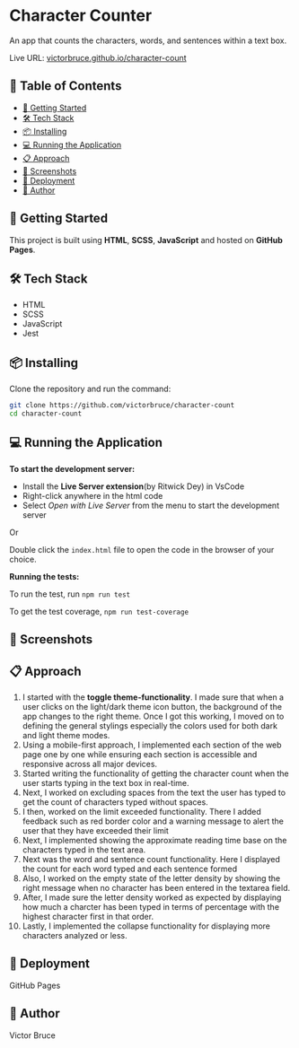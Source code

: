 # Character Counter

An app that counts the characters, words, and sentences within a text box.

Live URL: [victorbruce.github.io/character-count](https://victorbruce.github.io/character-count)

## 📌 Table of Contents

- [🚀 Getting Started](#-getting-started)
- [🛠️ Tech Stack](#-tech-stack)
- [📦 Installing](#-installing)
- [💻 Running the Application](#-running-the-application)
- [📋 Approach](#-approach)
- [📸 Screenshots](#-screenshots)
- [🚀 Deployment](#-deployment)
- [👤 Author](#-author)

## 🚀 Getting Started

This project is built using **HTML**, **SCSS**, **JavaScript** and hosted on **GitHub Pages**.

## 🛠️ Tech Stack

- HTML
- SCSS
- JavaScript
- Jest

## 📦 Installing

Clone the repository and run the command:

```sh
git clone https://github.com/victorbruce/character-count
cd character-count
```

## 💻 Running the Application

**To start the development server:**

- Install the **Live Server extension**(by Ritwick Dey) in VsCode
- Right-click anywhere in the html code
- Select _Open with Live Server_ from the menu to start the development server

Or

Double click the `index.html` file to open the code in the browser of your choice.

**Running the tests:**

To run the test, run `npm run test`

To get the test coverage, `npm run test-coverage`

## 📸 Screenshots

## 📋 Approach

1. I started with the **toggle theme-functionality**. I made sure that when a user clicks on the light/dark theme icon button, the background of the app changes to the right theme. Once I got this working, I moved on to defining the general stylings especially the colors used for both dark and light theme modes.
2. Using a mobile-first approach, I implemented each section of the web page one by one while ensuring each section is accessible and responsive across all major devices.
3. Started writing the functionality of getting the character count when the user starts typing in the text box in real-time.
4. Next, I worked on excluding spaces from the text the user has typed to get the count of characters typed without spaces.
5. I then, worked on the limit exceeded functionality. There I added feedback such as red border color and a warning message to alert the user that they have exceeded their limit
6. Next, I implemented showing the approximate reading time base on the characters typed in the text area.
7. Next was the word and sentence count functionality. Here I displayed the count for each word typed and each sentence formed
8. Also, I worked on the empty state of the letter density by showing the right message when no character has been entered in the textarea field.
9. After, I made sure the letter density worked as expected by displaying how much a charcter has been typed in terms of percentage with the highest character first in that order.
10. Lastly, I implemented the collapse functionality for displaying more characters analyzed or less.

## 🚀 Deployment

GitHub Pages

## 👤 Author

Victor Bruce
